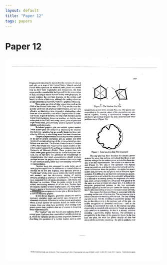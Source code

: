 ```yaml
---
layout: default
title: "Paper 12"
tags: papers
---
```


# Paper 12

<img src="/assets/scans/12.png" alt="Page with chartjunk removed" width="800"/>
